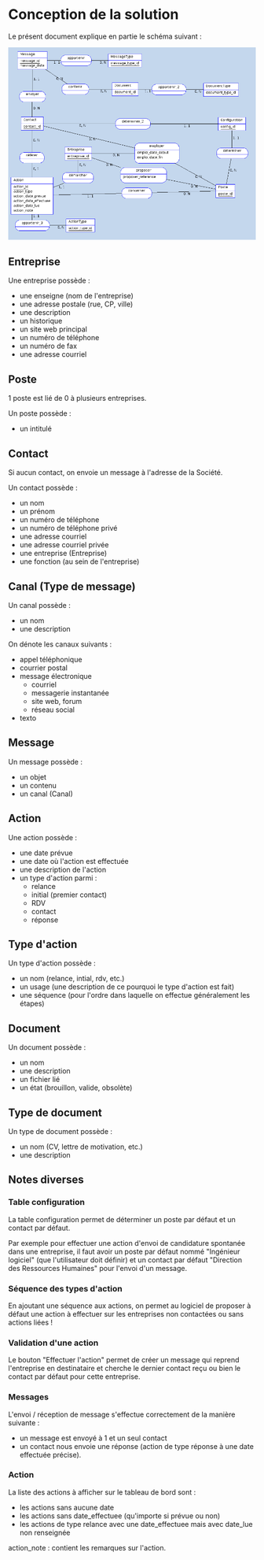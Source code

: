 # Conception de la solution

Le présent document explique en partie le schéma suivant : 

![Dernier schéma MERISE de Coche](schema_conceptuel.png)

## Entreprise

Une entreprise possède : 

  * une enseigne (nom de l'entreprise)
  * une adresse postale (rue, CP, ville)
  * une description
  * un historique
  * un site web principal
  * un numéro de téléphone
  * un numéro de fax
  * une adresse courriel

## Poste

1 poste est lié de 0 à plusieurs entreprises.

Un poste possède : 

  * un intitulé

## Contact

Si aucun contact, on envoie un message à l'adresse de la Société.

Un contact possède : 

  * un nom
  * un prénom
  * un numéro de téléphone
  * un numéro de téléphone privé
  * une adresse courriel
  * une adresse courriel privée
  * une entreprise (Entreprise)
  * une fonction (au sein de l'entreprise)

## Canal (Type de message)

Un canal possède : 

  * un nom
  * une description

On dénote les canaux suivants : 

  * appel téléphonique
  * courrier postal
  * message électronique
    * courriel
    * messagerie instantanée
    * site web, forum
    * réseau social
  * texto

## Message

Un message possède :

  * un objet
  * un contenu
  * un canal (Canal)

## Action

Une action possède : 

  * une date prévue
  * une date où l'action est effectuée
  * une description de l'action
  * un type d'action parmi : 
    * relance
    * initial (premier contact)
    * RDV
    * contact
    * réponse

## Type d'action

Un type d'action possède : 

  * un nom (relance, intial, rdv, etc.)
  * un usage (une description de ce pourquoi le type d'action est fait)
  * une séquence (pour l'ordre dans laquelle on effectue généralement les étapes)

## Document

Un document possède : 

  * un nom
  * une description
  * un fichier lié
  * un état (brouillon, valide, obsolète)

## Type de document

Un type de document possède : 

  * un nom (CV, lettre de motivation, etc.)
  * une description

## Notes diverses

### Table configuration

La table configuration permet de déterminer un poste par défaut et un contact par défaut.

Par exemple pour effectuer une action d'envoi de candidature spontanée dans une entreprise, il faut avoir un poste par défaut nommé "Ingénieur logiciel" (que l'utilisateur doit définir) et un contact par défaut "Direction des Ressources Humaines" pour l'envoi d'un message.

### Séquence des types d'action

En ajoutant une séquence aux actions, on permet au logiciel de proposer à défaut une action à effectuer sur les entreprises non contactées ou sans actions liées !

### Validation d'une action

Le bouton "Effectuer l'action" permet de créer un message qui reprend l'entreprise en destinataire et cherche le dernier contact reçu ou bien le contact par défaut pour cette entreprise.

### Messages

L'envoi / réception de message s'effectue correctement de la manière suivante : 

  * un message est envoyé à 1 et un seul contact
  * un contact nous envoie une réponse (action de type réponse à une date effectuée précise).

### Action

La liste des actions à afficher sur le tableau de bord sont : 

  * les actions sans aucune date
  * les actions sans date_effectuee (qu'importe si prévue ou non)
  * les actions de type relance avec une date\_effectuee mais avec date\_lue non renseignée

action_note : contient les remarques sur l'action.
